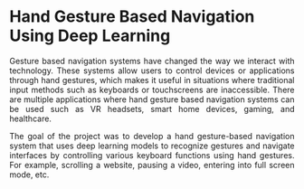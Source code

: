 # Hand Gesture Based Navigation Using Deep Learning

<p align="justify">Gesture based navigation systems have changed the way we interact with technology. These systems allow users to control devices or applications through hand gestures, which makes it useful in situations where traditional input methods such as keyboards or touchscreens are inaccessible. There are multiple applications where hand gesture based navigation systems can be used such as VR headsets, smart home devices, gaming, and healthcare.</p>
<p align="justify">The goal of the project was to develop a hand gesture-based navigation system that uses deep learning models to recognize gestures and navigate interfaces by controlling various keyboard functions using hand gestures. For example, scrolling a website, pausing a video, entering into full screen mode, etc.</p>


